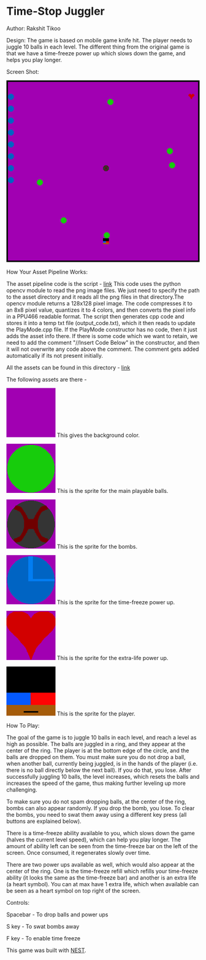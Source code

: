 # Time-Stop Juggler

Author: Rakshit Tikoo

Design: The game is based on mobile game knife hit. The player needs to juggle 10 balls in each level. The different thing from the original game is that we have a time-freeze
    power up which slows down the game, and helps you play longer. 

Screen Shot:

![Screen Shot](screenshot.png)

How Your Asset Pipeline Works:

The asset pipeline code is the script - [link](convert_png_2_code.py) 
This code uses the python opencv module to read the png image files. We just need to specify the path to the asset directory and it reads all the png files in that directory.The opencv module returns a 128x128 pixel image. The code compresses it to an 8x8 pixel value, quantizes it to 4 colors, and then converts the pixel info in a PPU466 readable format. The script then generates cpp code and stores it into a temp txt file (output_code.txt), which it then reads to update the PlayMode.cpp file. If the PlayMode constructor has no code, then it just adds the asset info there. If there is some code which we want to retain, we need to add the comment "//Insert Code Below" in the constructor, and then it will not overwrite any code above the comment. The comment gets added automatically if its not present initially. 

All the assets can be found in this directory - [link](Assets/)


The following assets are there - 


![Screen Shot](Assets/Background.png) This gives the background color.

![Screen Shot](Assets/Ball.png) This is the sprite for the main playable balls. 

![Screen Shot](Assets/Bomb.png) This is the sprite for the bombs. 

![Screen Shot](Assets/Clock.png) This is the sprite for the time-freeze power up.

![Screen Shot](Assets/ExtraLife.png) This is the sprite for the extra-life power up. 

![Screen Shot](Assets/Player.png) This is the sprite for the player. 


How To Play:

The goal of the game is to juggle 10 balls in each level, and reach a level as high as possible. The balls are juggled in a ring, and they appear at the center of the ring. The player is at the bottom edge of the circle, and the balls are dropped on them. You must make sure you do not drop a ball, when another ball, currently being juggled, is in the hands of the player (i.e. there is no ball directly below the next ball). If you do that, you lose. After successfully juggling 10 balls, the level increases, which resets the balls and increases the speed of the game, thus making further leveling up more challenging. 

To make sure you do not spam dropping balls, at the center of the ring, bombs can also appear randomly. If you drop the bomb, you lose. To clear the bombs, you need to swat them away using a different key press (all buttons are explained below). 

There is a time-freeze ability available to you, which slows down the game (halves the current level speed), which can help you play longer. The amount of ability left can be seen from the time-freeze bar on the left of the screen. Once consumed, it regenerates slowly over time. 

There are two power ups available as well, which would also appear at the center of the ring. One is the time-freeze refill which refills your time-freeze ability (it looks the same as the time-freeze bar) and another is an extra life (a heart symbol). You can at max have 1 extra life, which when available can be seen as a heart symbol on top right of the screen. 


Controls:

Spacebar - To drop balls and power ups

S key - To swat bombs away

F key - To enable time freeze



This game was built with [NEST](NEST.md).

